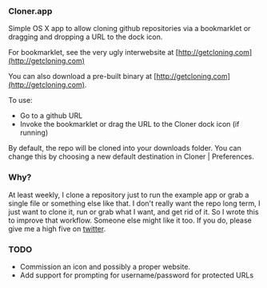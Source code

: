 ### Cloner.app

Simple OS X app to allow cloning github repositories via a bookmarklet or dragging and dropping a URL to the dock icon.

For bookmarklet, see the very ugly interwebsite at [http://getcloning.com](http://getcloning.com)

You can also download a pre-built binary at [http://getcloning.com](http://getcloning.com).

To use:

* Go to a github URL
* Invoke the bookmarklet or drag the URL to the Cloner dock icon (if running)

By default, the repo will be cloned into your downloads folder. You can change this by choosing a new default destination in Cloner | Preferences.

### Why?

At least weekly, I clone a repository just to run the example app or grab a single file or something else like that. I don't really want the repo long term, I just want to clone it, run or grab what I want, and get rid of it. So I wrote this to improve that workflow. Someone else might like it too. If you do, please give me a high five on [twitter](http://twitter.com/bricooke).

### TODO
* Commission an icon and possibly a proper website.
* Add support for prompting for username/password for protected URLs
